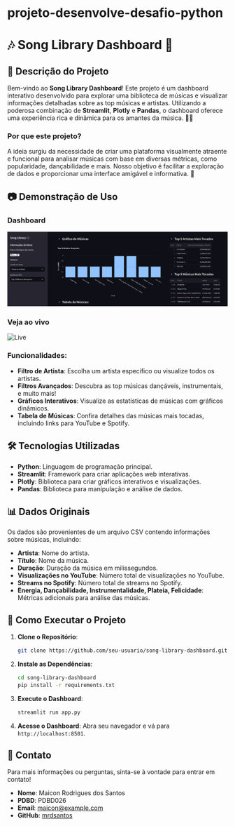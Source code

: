 # projeto-desenvolve-desafio-python

# 🎶 **Song Library Dashboard** 🎵

## 📜 **Descrição do Projeto**

Bem-vindo ao **Song Library Dashboard**! Este projeto é um dashboard interativo desenvolvido para explorar uma biblioteca de músicas e visualizar informações detalhadas sobre as top músicas e artistas. Utilizando a poderosa combinação de **Streamlit**, **Plotly** e **Pandas**, o dashboard oferece uma experiência rica e dinâmica para os amantes da música. 🚀🎉

### Por que este projeto?
A ideia surgiu da necessidade de criar uma plataforma visualmente atraente e funcional para analisar músicas com base em diversas métricas, como popularidade, dançabilidade e mais. Nosso objetivo é facilitar a exploração de dados e proporcionar uma interface amigável e informativa. 🌟

## 📷 **Demonstração de Uso**

### Dashboard
![Dashboard](./images/screenshot.png)

### Veja ao vivo
![Live](https://desafio-desenvolve.streamlit.app/)

### Funcionalidades:
- **Filtro de Artista**: Escolha um artista específico ou visualize todos os artistas.
- **Filtros Avançados**: Descubra as top músicas dançáveis, instrumentais, e muito mais!
- **Gráficos Interativos**: Visualize as estatísticas de músicas com gráficos dinâmicos.
- **Tabela de Músicas**: Confira detalhes das músicas mais tocadas, incluindo links para YouTube e Spotify.

## 🛠 **Tecnologias Utilizadas**

- **Python**: Linguagem de programação principal.
- **Streamlit**: Framework para criar aplicações web interativas.
- **Plotly**: Biblioteca para criar gráficos interativos e visualizações.
- **Pandas**: Biblioteca para manipulação e análise de dados.

## 📊 **Dados Originais**

Os dados são provenientes de um arquivo CSV contendo informações sobre músicas, incluindo:
- **Artista**: Nome do artista.
- **Título**: Nome da música.
- **Duração**: Duração da música em milissegundos.
- **Visualizações no YouTube**: Número total de visualizações no YouTube.
- **Streams no Spotify**: Número total de streams no Spotify.
- **Energia, Dançabilidade, Instrumentalidade, Plateia, Felicidade**: Métricas adicionais para análise das músicas.

## 🚀 **Como Executar o Projeto**

1. **Clone o Repositório**:
   ```bash
   git clone https://github.com/seu-usuario/song-library-dashboard.git
   ```
2. **Instale as Dependências**:
   ```bash
   cd song-library-dashboard
   pip install -r requirements.txt
   ```
3. **Execute o Dashboard**:
   ```bash
   streamlit run app.py
   ```
4. **Acesse o Dashboard**:
   Abra seu navegador e vá para `http://localhost:8501`.

## 📧 **Contato**

Para mais informações ou perguntas, sinta-se à vontade para entrar em contato!

- **Nome**: Maicon Rodrigues dos Santos
- **PDBD**: PDBD026
- **Email**: [maicon@example.com](mailto:maiconrdsantos88@gmail.com)
- **GitHub**: [mrdsantos](https://github.com/mrdsantos)